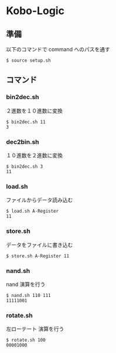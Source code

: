 # Kobo-Logic

## 準備

以下のコマンドで command へのパスを通す

```$
$ source setup.sh
```

## コマンド

### bin2dec.sh

２進数を１０進数に変換

```
$ bin2dec.sh 11
3
```

### dec2bin.sh

１０進数を２進数に変換

```
$ bin2dec.sh 3
11
```

### load.sh

ファイルからデータ読み込む

```
$ load.sh A-Register
11
```

### store.sh

データをファイルに書き込む

```
$ store.sh A-Register 11
```

### nand.sh

nand 演算を行う

```
$ nand.sh 110 111
11111001
```

### rotate.sh

左ローテート 演算を行う

```
$ rotate.sh 100
00001000
```
